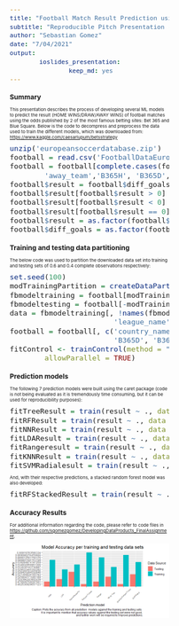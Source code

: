 ```yaml
---
title: "Football Match Result Prediction using Machine Learning models"
subtitle: "Reproducible Pitch Presentation - Developing Data Products - Final Assignment"
author: "Sebastian Gomez"
date: "7/04/2021"
output: 
        ioslides_presentation:
                keep_md: yes
---
```





<style type="text/css">
body, td {
   font-size: 8px;
}
code.r{
  font-size: 13px;
}
pre {
  font-size: 13px
}
</style>

## Summary

This presentation describes the process of developing several ML models to predict 
the result (HOME WINS/DRAW/AWAY WINS) of football matches using the odds published by 2
of the most famous betting sites: Bet 365 and Blue Square. Below is the code to 
decompress and preprocess the data used to train the different models, which was downloaded from:
https://www.kaggle.com/caesarlupum/betsstrategy



```r
unzip('europeansoccerdatabase.zip')
football = read.csv('FootballDataEurope.csv')
football = football[complete.cases(football[, c('country_name', 'league_name', 'home_team', 
        'away_team','B365H', 'B365D', 'B365A', 'BSH', 'BSD', 'BSA', 'diff_goals')]),]
football$result = football$diff_goals
football$result[football$result > 0] = 'home wins'
football$result[football$result < 0] = 'away wins'
football$result[football$result == 0] = 'draw'
football$result = as.factor(football$result)
football$diff_goals = as.factor(football$diff_goals)
```

## Training and testing data partitioning

The below code was used to partition the downloaded data set into training and testing sets of
0.6 and 0.4 complete observations respectively:


```r
set.seed(100)
modTrainingPartition = createDataPartition(y = football$diff_goals, p = 0.6, list = FALSE)
fbmodeltraining = football[modTrainingPartition, ]
fbmodeltesting = football[-modTrainingPartition, ]
data = fbmodeltraining[, !names(fbmodeltraining) %in% c('diff_goals', 'country_name',
                        'league_name', 'home_team', 'away_team')]
football = football[, c('country_name', 'league_name', 'home_team', 'away_team','B365H', 
                        'B365D', 'B365A', 'BSH', 'BSD', 'BSA', 'diff_goals')]
fitControl <- trainControl(method = "repeatedcv", number = 5, repeats = 3, 
        allowParallel = TRUE)
```

## Prediction models

The following 7 prediction models were built using the caret package (code is not being evaluated as it is tremendously time consuming, but it can be used for reproducibility purposes):


```r
fitTreeResult = train(result ~ ., data = data, method = 'rpart', trControl = fitControl)
fitRFResult = train(result ~ ., data = data, method = 'rf', trControl = fitControl)
fitNNResult = train(result ~ ., data = data, method = 'nnet', trControl = fitControl)
fitLDAResult = train(result ~ ., data = data, method = 'lda', trControl = fitControl)
fitRangeresult = train(result ~ ., data = data, method = 'ranger', trControl = fitControl)
fitKNNResult = train(result ~ ., data = data, method = 'knn', trControl = fitControl)
fitSVMRadialesult = train(result ~ ., data = data, method = 'svmRadial', trControl = fitControl)
```



And, with their respective predictions, a stacked random forest model was also developed:


```r
fitRFStackedResult = train(result ~ ., data = stackedTrainingPredictions, method = 'rf', trControl = fitControl)
```

## Accuracy Results



For additional information regarding the code, please refer to 
code files in https://github.com/sgomezgomez/DevelopingDataProducts_FinalAssignment.

![](FootballMatchPrediction_DevelopingDataProduct_ReproduciblePitchPresentation_files/figure-html/unnamed-chunk-7-1.png)<!-- -->

